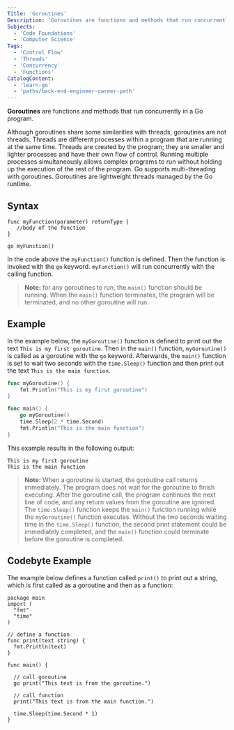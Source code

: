 ```yaml
---
Title: 'Goroutines'
Description: 'Goroutines are functions and methods that run concurrently with other functions and methods.'
Subjects:
  - 'Code Foundations'
  - 'Computer Science'
Tags:
  - 'Control Flow'
  - 'Threads'
  - 'Concurrency'
  - 'Functions'
CatalogContent:
  - 'learn-go'
  - 'paths/back-end-engineer-career-path'
---
```


**Goroutines** are functions and methods that run concurrently in a Go program.

Although goroutines share some similarities with threads, goroutines are not threads. Threads are different processes within a program that are running at the same time. Threads are created by the program; they are smaller and lighter processes and have their own flow of control. Running multiple processes simultaneously allows complex programs to run without holding up the execution of the rest of the program. Go supports multi-threading with goroutines. Goroutines are lightweight threads managed by the Go runtime.

## Syntax
```pseudo
func myFunction(parameter) returnType {
   //body of the function
}

go myFunction()
```

In the code above the `myFunction()` function is defined. Then the function is invoked with the `go` keyword. `myFunction()` will run concurrently with the calling function.

> **Note:** for any goroutines to run, the `main()` function should be running. When the `main()` function terminates, the program will be terminated, and no other goroutine will run.

## Example

In the example below, the `myGoroutine()` function is defined to print out the text `This is my first goroutine`. Then in the `main()` function, `myGoroutine()` is called as a goroutine with the `go` keyword. Afterwards, the `main()` function is set to wait two seconds with the `time.Sleep()` function and then print out the text `This is the main function`.

```go
func myGoroutine() {  
    fmt.Println("This is my first goroutine")
}

func main() {  
    go myGoroutine()
    time.Sleep(2 * time.Second)
    fmt.Println("This is the main function")
}
```

This example results in the following output:

```shell
This is my first goroutine
This is the main function
```

> **Note:** When a goroutine is started, the goroutine call returns immediately. The program does not wait for the goroutine to finish executing. After the goroutine call, the program continues the next line of code, and any return values from the goroutine are ignored. The `time.Sleep()` function keeps the `main()` function running while the `myGoroutine()` function executes. Without the two seconds waiting time in the `time.Sleep()` function, the second print statement could be immediately completed, and the `main()` function could terminate before the goroutine is completed.

## Codebyte Example

The example below defines a function called `print()` to print out a string, which is first called as a goroutine and then as a function:

```codebyte/golang
package main
import (
  "fmt"
  "time"
)

// define a function
func print(text string) {
  fmt.Println(text)
}

func main() {

  // call goroutine
  go print("This text is from the goroutine.")

  // call function
  print("This text is from the main function.")

  time.Sleep(time.Second * 1)
}
```
